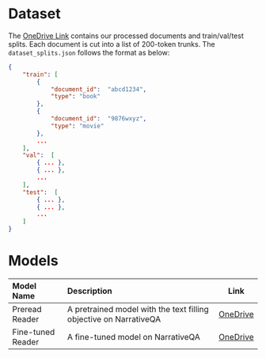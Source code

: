 # Dataset #

The [OneDrive Link](https://1drv.ms/u/s!ArPzysVAJSvtpYMD8vBWfxGsZU3VqQ?e=BQxnak) contains our processed documents and train/val/test splits. Each document is cut into a list of 200-token trunks. The `dataset_splits.json` follows the format as below:
```json
{
    "train": [
        {
            "document_id":  "abcd1234",
            "type": "book"
        },
        {
            "document_id":  "9876wxyz",
            "type": "movie"
        },
        ...
    ],
    "val":  [
        { ... },
        { ... },
        ...
    ],
    "test":  [
        { ... },
        { ... },
        ...
    ]
}
```



# Models #

| Model Name           | <div style="width:150px">Description</div>         |  Link                |  
| :------------------- | :------------------------------------------------- | :------------------: |  
| Preread Reader       | A pretrained model with the text filling objective on NarrativeQA | [OneDrive](https://1drv.ms/u/s!ArPzysVAJSvtpO87Ls8wHsE_ndATJw?e=HjWQC5) | 
| Fine-tuned Reader    | A fine-tuned model on NarrativeQA                  | [OneDrive](https://1drv.ms/u/s!ArPzysVAJSvtpO9V1fZR6xo028Brjg?e=uDWH1T) | 

